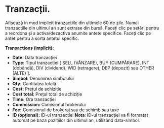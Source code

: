 # Tranzacții.

Afișează în mod implicit tranzacțiile din ultimele 60 de zile. Numai tranzacțiile din ultimul an sunt extrase din bursă.
Faceți clic pe setări pentru a reordona și a activa/dezactiva anumite antete specifice.
Faceți clic pe antet pentru a sorta antetul specific.

**Transactions (implicit):**
- **Date:** Data tranzacției
- **Type:** Tipul tranzacției [ SELL (VÂNZARE), BUY (CUMPĂRARE), INT (dobândă), DIV (dividend), WID (retragere), DEP (depozit) sau OTHER (ALTE) ].
- **Simbol:** Denumirea simbolului
- **Qty:** Cantitatea totală
- **Cost:** Prețul de achiziție
- **Cost total:** Prețul total de achiziție
- **Time:** Ora tranzacției
- **Commission:** Comisionul brokerului
- **Fee:** Comisionul de brokeraj sau de schimb sau taxe
- **ID (opțional):** ID-ul tranzacției
  **Nota**: ID-ul tranzacției va fi formatat automat pe baza pozițiilor din ultimul an, utilizând data-simbol.